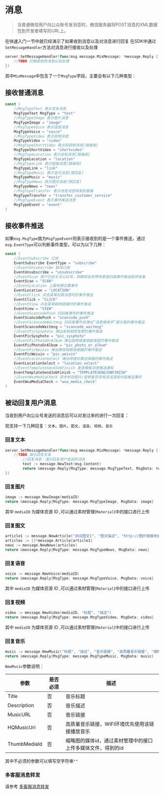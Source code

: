 # 消息
>当普通微信用户向公众账号发消息时，微信服务器将POST消息的XML数据包到开发者填写的URL上。

在快速入门一节中就已经演示了如果收到消息以及对消息进行回复
在SDK中通过`SetMessageHandler`方法对消息进行接收以及处理

```go
server.SetMessageHandler(func(msg message.MixMessage) *message.Reply {
    //TODO 对接收到的消息以及处理
})
```

其中`MixMessage`中包含了一个`MsgType`字段，主要会有以下几种类型：

## 接收普通消息

```go
const (
	//MsgTypeText 表示文本消息
	MsgTypeText MsgType = "text"
	//MsgTypeImage 表示图片消息
	MsgTypeImage = "image"
	//MsgTypeVoice 表示语音消息
	MsgTypeVoice = "voice"
	//MsgTypeVideo 表示视频消息
	MsgTypeVideo = "video"
	//MsgTypeShortVideo 表示短视频消息[限接收]
	MsgTypeShortVideo = "shortvideo"
	//MsgTypeLocation 表示坐标消息[限接收]
	MsgTypeLocation = "location"
	//MsgTypeLink 表示链接消息[限接收]
	MsgTypeLink = "link"
	//MsgTypeMusic 表示音乐消息[限回复]
	MsgTypeMusic = "music"
	//MsgTypeNews 表示图文消息[限回复]
	MsgTypeNews = "news"
	//MsgTypeTransfer 表示消息消息转发到客服
	MsgTypeTransfer = "transfer_customer_service"
	//MsgTypeEvent 表示事件推送消息
	MsgTypeEvent = "event"
)
```

## 接收事件推送

如果`msg.MsgType`值为`MsgTypeEvent`则表示接收到的是一个事件推送，通过`msg.EventType`可以判断事件类型，可以为以下几种：

```go
const (
	//EventSubscribe 订阅
	EventSubscribe EventType = "subscribe"
	//EventUnsubscribe 取消订阅
	EventUnsubscribe = "unsubscribe"
	//EventScan 用户已经关注公众号，则微信会将带场景值扫描事件推送给开发者
	EventScan = "SCAN"
	//EventLocation 上报地理位置事件
	EventLocation = "LOCATION"
	//EventClick 点击菜单拉取消息时的事件推送
	EventClick = "CLICK"
	//EventView 点击菜单跳转链接时的事件推送
	EventView = "VIEW"
	//EventScancodePush 扫码推事件的事件推送
	EventScancodePush = "scancode_push"
	//EventScancodeWaitmsg 扫码推事件且弹出“消息接收中”提示框的事件推送
	EventScancodeWaitmsg = "scancode_waitmsg"
	//EventPicSysphoto 弹出系统拍照发图的事件推送
	EventPicSysphoto = "pic_sysphoto"
	//EventPicPhotoOrAlbum 弹出拍照或者相册发图的事件推送
	EventPicPhotoOrAlbum = "pic_photo_or_album"
	//EventPicWeixin 弹出微信相册发图器的事件推送
	EventPicWeixin = "pic_weixin"
	//EventLocationSelect 弹出地理位置选择器的事件推送
	EventLocationSelect = "location_select"
	//EventTemplateSendJobFinish 发送模板消息推送通知
	EventTemplateSendJobFinish = "TEMPLATESENDJOBFINISH"
	//EventWxaMediaCheck 异步校验图片/音频是否含有违法违规内容推送事件
	EventWxaMediaCheck = "wxa_media_check"
)
```

## 被动回复用户消息

当收到用户向公众号发送的消息后可以对发过来的进行一次回复：

现支持一下几种回复：`文本`、`图片`、`图文`、`语音`、`视频`、`音乐`

### 回复文本

```go
server.SetMessageHandler(func(msg message.MixMessage) *message.Reply {
    //TODO 演示回复文本
    	//回复消息：演示回复用户发送的消息
		text := message.NewText(msg.Content)
		return &message.Reply{MsgType: message.MsgTypeText, MsgData: text}
})
```

### 回复图片

```go
image := message.NewImage(mediaID)
return &message.Reply{MsgType: message.MsgTypeImage, MsgData: image}
```

其中 `mediaID` 为媒体资源 ID ,可以通过素材管理(`Material`)中的接口进行上传

### 回复图文

```go
article1 := message.NewArticle("测试图文1", "图文描述", "http://图片链接地址", "http://图文链接地址")
articles := []*message.Article{article1}
news := message.NewNews(articles)
return &message.Reply{MsgType: message.MsgTypeNews, MsgData: news}
```


### 回复语音

```go
voice := message.NewVoice(mediaID)
return &message.Reply{MsgType: message.MsgTypeVoice, MsgData: voice}
```
其中 `mediaID` 为媒体资源 ID ,可以通过素材管理(`Material`)中的接口进行上传


### 回复视频

```go
video := message.NewVideo(mediaID, "标题", "描述")
return &message.Reply{MsgType: message.MsgTypeVideo, MsgData: video}
```

其中 `mediaID` 为媒体资源 ID ,可以通过素材管理(`Material`)中的接口进行上传


### 回复音乐

```go
music := message.NewMusic("标题", "描述", "音乐链接", "高质量音乐链接", "缩略图的媒体id")
return &message.Reply{MsgType: message.MsgTypeMusic, MsgData: music}
```

`NewMusic`参数说明：

|参数|是否必须|描述|
|----|----|----|
|Title|否|音乐标题|
|Description|否|音乐描述|
|MusicURL|否|音乐链接|
|HQMusicUrl|否|高质量音乐链接，WIFI环境优先使用该链接播放音乐|
|ThumbMediaId|否|缩略图的媒体id，通过素材管理中的接口上传多媒体文件，得到的id|

其中不必须的参数可以填写空字符串`""`

### 多客服消息转发

请参考 [多客服消息转发](./message-transfer.md)